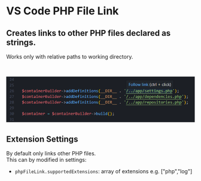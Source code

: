 # VS Code PHP File Link

## Creates links to other PHP files declared as strings.

Works only with relative paths to working directory.

<br />

![](images/php-file-link.png)

## Extension Settings

By default only links other PHP files.<br />
This can by modified in settings:

* `phpFileLink.supportedExtensions`: array of extensions e.g. ["php","log"]
